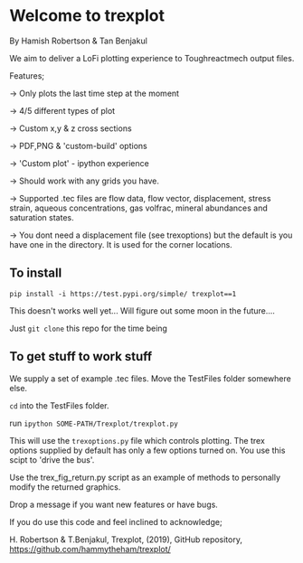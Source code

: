 # Welcome to trexplot

By Hamish Robertson & Tan Benjakul

We aim to deliver a LoFi plotting experience to Toughreactmech output files.

Features;

-> Only plots the last time step at the moment

-> 4/5 different types of plot

-> Custom x,y & z cross sections

-> PDF,PNG & 'custom-build' options

-> 'Custom plot' - ipython experience

-> Should work with any grids you have.

-> Supported .tec files are flow data, flow vector, displacement, stress strain, aqueous concentrations, gas volfrac, mineral abundances and saturation states.

-> You dont need a displacement file (see trexoptions) but the default is you have one in the directory. It is used for the corner locations.

## To install

`pip install -i https://test.pypi.org/simple/ trexplot==1`

This doesn't works well yet... Will figure out some moon in the future....

Just `git clone` this repo for the time being

## To get stuff to work stuff

We supply a set of example .tec files. Move the TestFiles folder somewhere else.

`cd` into the TestFiles folder.

run `ipython SOME-PATH/Trexplot/trexplot.py`

This will use the `trexoptions.py` file which controls plotting. The trex options supplied by default has only a few options turned on. You use this scipt to 'drive the bus'.

Use the trex_fig_return.py script as an example of methods to personally modify the returned graphics.

Drop a message if you want new features or have bugs. 

If you do use this code and feel inclined to acknowledge;

H. Robertson & T.Benjakul, Trexplot, (2019), GitHub repository, https://github.com/hammytheham/trexplot/


